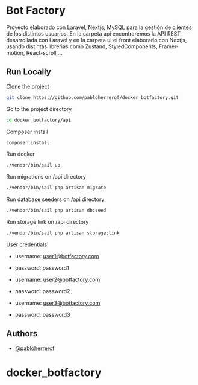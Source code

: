 
# Bot Factory

Proyecto elaborado con Laravel, Nextjs, MySQL para la gestión de clientes de los distintos usuarios. En la carpeta api encontraremos la API REST desarrollada con Laravel y en la carpeta ui el front elaborado con Nextjs, usando distintas librerias como Zustand, StyledComponents, Framer-motion, React-scroll,... 




## Run Locally

Clone the project

```bash
git clone https://github.com/pabloherrerof/docker_botfactory.git
```

Go to the project directory

```bash
cd docker_botfactory/api
```

Composer install
```bash
composer install
```

Run docker
```bash
./vendor/bin/sail up
```

Run migrations on /api directory
```bash
./vendor/bin/sail php artisan migrate
```

Run database seeders on /api directory
```bash
./vendor/bin/sail php artisan db:seed
```

Run storage link on /api directory
```bash
./vendor/bin/sail php artisan storage:link
```

User credentials:

  - username: user1@botfactory.com
  - password: password1

  - username: user2@botfactory.com
  - password: password2

  - username: user3@botfactory.com
  - password: password3


## Authors

- [@pabloherrerof](https://github.com/pabloherrerof)

# docker_botfactory
